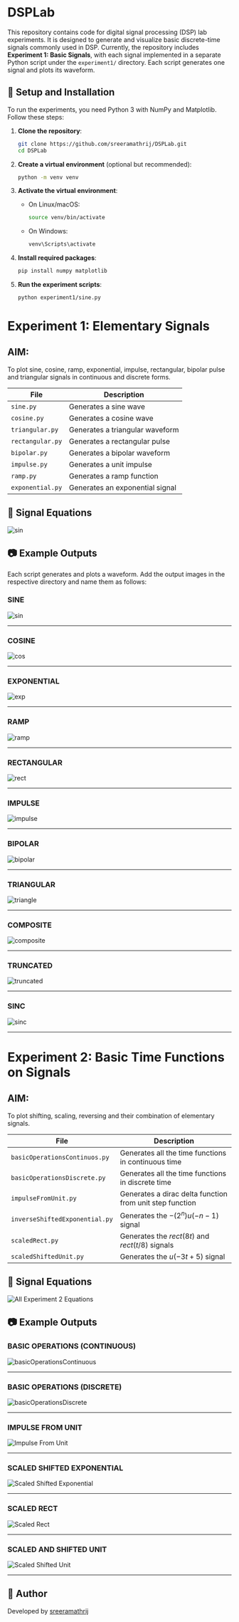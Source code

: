 # DSPLab

This repository contains code for digital signal processing (DSP) lab experiments. It is designed to generate and visualize basic discrete-time signals commonly used in DSP. Currently, the repository includes **Experiment 1: Basic Signals**, with each signal implemented in a separate Python script under the `experiment1/` directory. Each script generates one signal and plots its waveform.

## 🔧 Setup and Installation

To run the experiments, you need Python 3 with NumPy and Matplotlib. Follow these steps:

1. **Clone the repository**:
   ```bash
   git clone https://github.com/sreeramathrij/DSPLab.git
   cd DSPLab
   ```

2. **Create a virtual environment** (optional but recommended):
   ```bash
   python -m venv venv
   ```

3. **Activate the virtual environment**:
   - On Linux/macOS:
     ```bash
     source venv/bin/activate
     ```
   - On Windows:
     ```bash
     venv\Scripts\activate
     ```

4. **Install required packages**:
   ```bash
   pip install numpy matplotlib
   ```

5. **Run the experiment scripts**:
   ```bash
   python experiment1/sine.py
   ```

# Experiment 1: Elementary Signals

## AIM:
To plot sine, cosine, ramp, exponential, impulse, rectangular, bipolar pulse and triangular signals in continuous and discrete forms.

| File            | Description                        |
|-----------------|------------------------------------|
| `sine.py`       | Generates a sine wave              |
| `cosine.py`     | Generates a cosine wave            |
| `triangular.py` | Generates a triangular waveform    |
| `rectangular.py`| Generates a rectangular pulse      |
| `bipolar.py`    | Generates a bipolar waveform       |
| `impulse.py`    | Generates a unit impulse           |
| `ramp.py`       | Generates a ramp function          |
| `exponential.py`| Generates an exponential signal    |

## 📐 Signal Equations
<img src="assets/experiment1eq(1).png" alt="sin" />

## 📷 Example Outputs

Each script generates and plots a waveform. Add the output images in the respective directory and name them as follows:
### SINE
<img src="assets/sine.png" alt="sin" />

---

### COSINE
<img src="assets/cosine.png" alt="cos" />

---

### EXPONENTIAL
<img src="assets/exponential.png" alt="exp" />

---

### RAMP
<img src="assets/ramp.png" alt="ramp" />

---

### RECTANGULAR
<img src="assets/rectangular.png" alt="rect" />

---

### IMPULSE
<img src="assets/impulse.png" alt="impulse" />

---

### BIPOLAR
<img src="assets/bipolar.png" alt="bipolar" />

---

### TRIANGULAR
<img src="assets/triangular.png" alt="triangle" />

---

### COMPOSITE
<img src="assets/composite.png" alt="composite" />

---

### TRUNCATED
<img src="assets/truncated.png" alt="truncated" />

---

### SINC
<img src="assets/sinc.png" alt="sinc" />

---

# Experiment 2: Basic Time Functions on Signals

## AIM:
To plot shifting, scaling, reversing and their combination of elementary signals.

| File                          | Description                                                 |
|-------------------------------|-------------------------------------------------------------|
| `basicOperationsContinuos.py` | Generates all the time functions in continuous time         |
| `basicOperationsDiscrete.py`  | Generates all the time functions in discrete time           |
| `impulseFromUnit.py`          | Generates a dirac delta function from unit step function    |
| `inverseShiftedExponential.py`| Generates the $-(2^n) u(-n-1)$ signal                       |
| `scaledRect.py`               | Generates the $rect(8t)$ and $rect(t / 8)$ signals          |
| `scaledShiftedUnit.py`        | Generates the $u(-3t + 5)$ signal                           |

## 📐 Signal Equations
<img src="assets/experiment2/experiment2.png" alt="All Experiment 2 Equations" />

## 📷 Example Outputs

### BASIC OPERATIONS (CONTINUOUS)
<img src="assets/experiment2/basicOperationsContinuous.png" alt="basicOperationsContinuous" />

---

### BASIC OPERATIONS (DISCRETE)
<img src="assets/experiment2/basicOperationsDiscrete.png" alt="basicOperationsDiscrete" />

---

### IMPULSE FROM UNIT
<img src="assets/experiment2/impulseFromUnit.png" alt="Impulse From Unit" />

---

### SCALED SHIFTED EXPONENTIAL
<img src="assets/experiment2/scaledShiftedExponential.png" alt="Scaled Shifted Exponential" />

---

### SCALED RECT
<img src="assets/experiment2/scaledRect.png" alt="Scaled Rect" />

---

### SCALED AND SHIFTED UNIT
<img src="assets/experiment2/scaledShiftedUnit.png" alt="Scaled Shifted Unit" />

---

## 👤 Author

Developed by [sreeramathrij](https://github.com/sreeramathrij)
